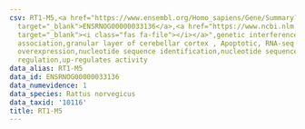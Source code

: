 ```yaml
---
csv: RT1-M5,<a href="https://www.ensembl.org/Homo_sapiens/Gene/Summary?db=core;g=ENSRNOG00000033136"
  target="_blank">ENSRNOG00000033136</a>,<a href="https://www.ncbi.nlm.nih.gov/pubmed/30467350"
  target="_blank"><i class="fas fa-file"></i></a>",genetic interference,functional
  association,granular layer of cerebellar cortex , Apoptotic, RNA-seq assay, hsf-1
  overexpression,nucleotide sequence identification,nucleotide sequence identification,transcriptional
  regulation,up-regulates activity
data_alias: RT1-M5
data_id: ENSRNOG00000033136
data_numevidence: 1
data_species: Rattus norvegicus
data_taxid: '10116'
title: RT1-M5
---
```

